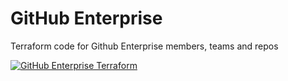 # GitHub Enterprise
Terraform code for Github Enterprise members, teams and repos

[![GitHub Enterprise Terraform](https://github.com/KantarWorldpanel/github-enterprise/actions/workflows/workflow.yml/badge.svg)](https://github.com/KantarWorldpanel/github-enterprise/actions/workflows/workflow.yml)